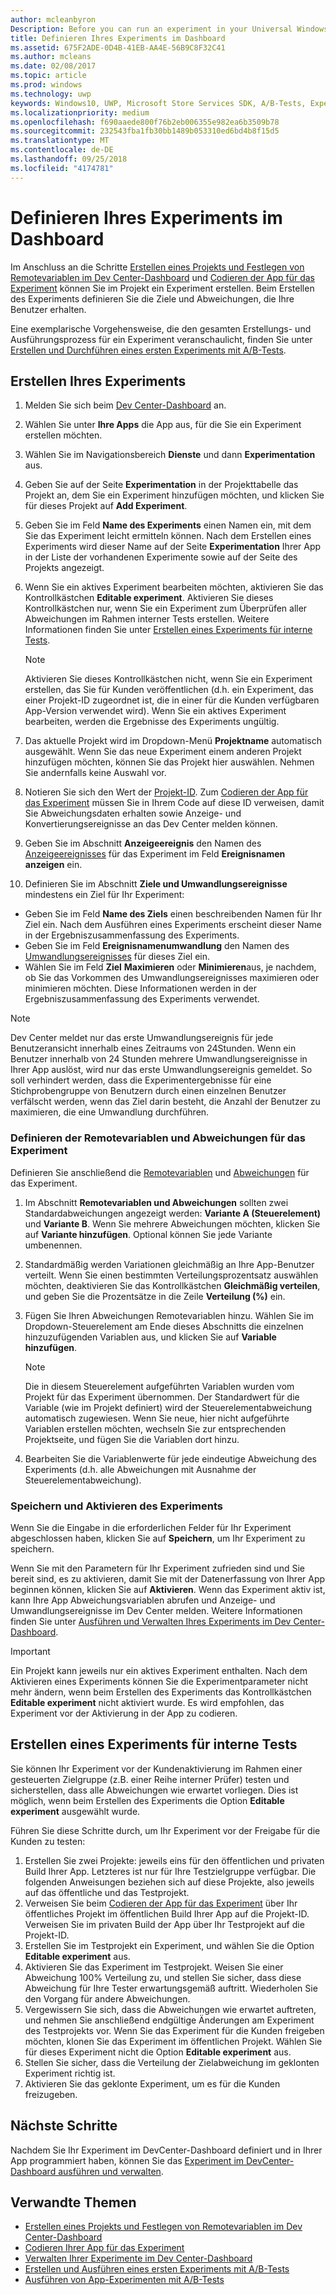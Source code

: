 ```yaml
---
author: mcleanbyron
Description: Before you can run an experiment in your Universal Windows Platform (UWP) app with A/B testing, you must define your experiment in the Dev Center dashboard.
title: Definieren Ihres Experiments im Dashboard
ms.assetid: 675F2ADE-0D4B-41EB-AA4E-56B9C8F32C41
ms.author: mcleans
ms.date: 02/08/2017
ms.topic: article
ms.prod: windows
ms.technology: uwp
keywords: Windows10, UWP, Microsoft Store Services SDK, A/B-Tests, Experimente
ms.localizationpriority: medium
ms.openlocfilehash: f690aaede800f76b2eb006355e982ea6b3509b78
ms.sourcegitcommit: 232543fba1fb30bb1489b053310ed6bd4b8f15d5
ms.translationtype: MT
ms.contentlocale: de-DE
ms.lasthandoff: 09/25/2018
ms.locfileid: "4174781"
---
```

# <a name="define-your-experiment-in-the-dashboard"></a>Definieren Ihres Experiments im Dashboard

Im Anschluss an die Schritte [Erstellen eines Projekts und Festlegen von Remotevariablen im Dev Center-Dashboard](create-a-project-and-define-remote-variables-in-the-dev-center-dashboard.md) und [Codieren der App für das Experiment](code-your-experiment-in-your-app.md) können Sie im Projekt ein Experiment erstellen. Beim Erstellen des Experiments definieren Sie die Ziele und Abweichungen, die Ihre Benutzer erhalten.

Eine exemplarische Vorgehensweise, die den gesamten Erstellungs- und Ausführungsprozess für ein Experiment veranschaulicht, finden Sie unter [Erstellen und Durchführen eines ersten Experiments mit A/B-Tests](create-and-run-your-first-experiment-with-a-b-testing.md).

<span id="get-an-api-key" />
<span id="create-an-experiment" />

## <a name="create-your-experiment"></a>Erstellen Ihres Experiments

1. Melden Sie sich beim [Dev Center-Dashboard](https://dev.windows.com/overview) an.
2. Wählen Sie unter **Ihre Apps** die App aus, für die Sie ein Experiment erstellen möchten.
3. Wählen Sie im Navigationsbereich **Dienste** und dann **Experimentation** aus.
4. Geben Sie auf der Seite **Experimentation** in der Projekttabelle das Projekt an, dem Sie ein Experiment hinzufügen möchten, und klicken Sie für dieses Projekt auf **Add Experiment**.
5. Geben Sie im Feld **Name des Experiments** einen Namen ein, mit dem Sie das Experiment leicht ermitteln können. Nach dem Erstellen eines Experiments wird dieser Name auf der Seite **Experimentation** Ihrer App in der Liste der vorhandenen Experimente sowie auf der Seite des Projekts angezeigt.
6. Wenn Sie ein aktives Experiment bearbeiten möchten, aktivieren Sie das Kontrollkästchen **Editable experiment**. Aktivieren Sie dieses Kontrollkästchen nur, wenn Sie ein Experiment zum Überprüfen aller Abweichungen im Rahmen interner Tests erstellen. Weitere Informationen finden Sie unter [Erstellen eines Experiments für interne Tests](define-your-experiment-in-the-dev-center-dashboard.md#test_experiments).
    > [!NOTE]
    > Aktivieren Sie dieses Kontrollkästchen nicht, wenn Sie ein Experiment erstellen, das Sie für Kunden veröffentlichen (d.h. ein Experiment, das einer Projekt-ID zugeordnet ist, die in einer für die Kunden verfügbaren App-Version verwendet wird). Wenn Sie ein aktives Experiment bearbeiten, werden die Ergebnisse des Experiments ungültig.

7. Das aktuelle Projekt wird im Dropdown-Menü **Projektname** automatisch ausgewählt. Wenn Sie das neue Experiment einem anderen Projekt hinzufügen möchten, können Sie das Projekt hier auswählen. Nehmen Sie andernfalls keine Auswahl vor.
8.   Notieren Sie sich den Wert der [Projekt-ID](run-app-experiments-with-a-b-testing.md#terms). Zum [Codieren der App für das Experiment](code-your-experiment-in-your-app.md) müssen Sie in Ihrem Code auf diese ID verweisen, damit Sie Abweichungsdaten erhalten sowie Anzeige- und Konvertierungsereignisse an das Dev Center melden können.
9. Geben Sie im Abschnitt **Anzeigeereignis** den Namen des [Anzeigeereignisses](run-app-experiments-with-a-b-testing.md#terms) für das Experiment im Feld **Ereignisnamen anzeigen** ein.
10. Definieren Sie im Abschnitt **Ziele und Umwandlungsereignisse** mindestens ein Ziel für Ihr Experiment:
  * Geben Sie im Feld **Name des Ziels** einen beschreibenden Namen für Ihr Ziel ein. Nach dem Ausführen eines Experiments erscheint dieser Name in der Ergebniszusammenfassung des Experiments.
  * Geben Sie im Feld **Ereignisnamenumwandlung** den Namen des [Umwandlungsereignisses](run-app-experiments-with-a-b-testing.md#terms) für dieses Ziel ein.
  * Wählen Sie im Feld **Ziel** **Maximieren** oder **Minimieren**aus, je nachdem, ob Sie das Vorkommen des Umwandlungsereignisses maximieren oder minimieren möchten. Diese Informationen werden in der Ergebniszusammenfassung des Experiments verwendet.

> [!NOTE]
> Dev Center meldet nur das erste Umwandlungsereignis für jede Benutzeransicht innerhalb eines Zeitraums von 24Stunden. Wenn ein Benutzer innerhalb von 24 Stunden mehrere Umwandlungsereignisse in Ihrer App auslöst, wird nur das erste Umwandlungsereignis gemeldet. So soll verhindert werden, dass die Experimentergebnisse für eine Stichprobengruppe von Benutzern durch einen einzelnen Benutzer verfälscht werden, wenn das Ziel darin besteht, die Anzahl der Benutzer zu maximieren, die eine Umwandlung durchführen.

<span id="define-the-variations-and-settings-for-the-experiment" />

### <a name="define-the-remote-variables-and-variations-for-your-experiment"></a>Definieren der Remotevariablen und Abweichungen für das Experiment

Definieren Sie anschließend die [Remotevariablen](run-app-experiments-with-a-b-testing.md#terms) und [Abweichungen](run-app-experiments-with-a-b-testing.md#terms) für das Experiment.

1. Im Abschnitt **Remotevariablen und Abweichungen** sollten zwei Standardabweichungen angezeigt werden: **Variante A (Steuerelement)** und **Variante B**. Wenn Sie mehrere Abweichungen möchten, klicken Sie auf **Variante hinzufügen**. Optional können Sie jede Variante umbenennen.
2. Standardmäßig werden Variationen gleichmäßig an Ihre App-Benutzer verteilt. Wenn Sie einen bestimmten Verteilungsprozentsatz auswählen möchten, deaktivieren Sie das Kontrollkästchen **Gleichmäßig verteilen**, und geben Sie die Prozentsätze in die Zeile **Verteilung (%)** ein.
3. Fügen Sie Ihren Abweichungen Remotevariablen hinzu. Wählen Sie im Dropdown-Steuerelement am Ende dieses Abschnitts die einzelnen hinzuzufügenden Variablen aus, und klicken Sie auf **Variable hinzufügen**.
    > [!NOTE]
    > Die in diesem Steuerelement aufgeführten Variablen wurden vom Projekt für das Experiment übernommen. Der Standardwert für die Variable (wie im Projekt definiert) wird der Steuerelementabweichung automatisch zugewiesen. Wenn Sie neue, hier nicht aufgeführte Variablen erstellen möchten, wechseln Sie zur entsprechenden Projektseite, und fügen Sie die Variablen dort hinzu.

4. Bearbeiten Sie die Variablenwerte für jede eindeutige Abweichung des Experiments (d.h. alle Abweichungen mit Ausnahme der Steuerelementabweichung).

<span id="save-and-activate-your-experiment" />

### <a name="save-and-activate-your-experiment"></a>Speichern und Aktivieren des Experiments

Wenn Sie die Eingabe in die erforderlichen Felder für Ihr Experiment abgeschlossen haben, klicken Sie auf **Speichern**, um Ihr Experiment zu speichern.

Wenn Sie mit den Parametern für Ihr Experiment zufrieden sind und Sie bereit sind, es zu aktivieren, damit Sie mit der Datenerfassung von Ihrer App beginnen können, klicken Sie auf **Aktivieren**. Wenn das Experiment aktiv ist, kann Ihre App Abweichungsvariablen abrufen und Anzeige- und Umwandlungsereignisse im Dev Center melden. Weitere Informationen finden Sie unter [Ausführen und Verwalten Ihres Experiments im Dev Center-Dashboard](manage-your-experiment.md).

> [!IMPORTANT]
> Ein Projekt kann jeweils nur ein aktives Experiment enthalten. Nach dem Aktivieren eines Experiments können Sie die Experimentparameter nicht mehr ändern, wenn beim Erstellen des Experiments das Kontrollkästchen **Editable experiment** nicht aktiviert wurde. Es wird empfohlen, das Experiment vor der Aktivierung in der App zu codieren.

<span id="test_experiments"/>

## <a name="create-an-experiment-for-internal-testing"></a>Erstellen eines Experiments für interne Tests

Sie können Ihr Experiment vor der Kundenaktivierung im Rahmen einer gesteuerten Zielgruppe (z.B. einer Reihe interner Prüfer) testen und sicherstellen, dass alle Abweichungen wie erwartet vorliegen. Dies ist möglich, wenn beim Erstellen des Experiments die Option **Editable experiment** ausgewählt wurde.

Führen Sie diese Schritte durch, um Ihr Experiment vor der Freigabe für die Kunden zu testen:

1. Erstellen Sie zwei Projekte: jeweils eins für den öffentlichen und privaten Build Ihrer App. Letzteres ist nur für Ihre Testzielgruppe verfügbar. Die folgenden Anweisungen beziehen sich auf diese Projekte, also jeweils auf das öffentliche und das Testprojekt.
2. Verweisen Sie beim [Codieren der App für das Experiment](code-your-experiment-in-your-app.md) über Ihr öffentliches Projekt im öffentlichen Build Ihrer App auf die Projekt-ID. Verweisen Sie im privaten Build der App über Ihr Testprojekt auf die Projekt-ID.
3. Erstellen Sie im Testprojekt ein Experiment, und wählen Sie die Option **Editable experiment** aus.
4. Aktivieren Sie das Experiment im Testprojekt. Weisen Sie einer Abweichung 100% Verteilung zu, und stellen Sie sicher, dass diese Abweichung für Ihre Tester erwartungsgemäß auftritt. Wiederholen Sie den Vorgang für andere Abweichungen.
5. Vergewissern Sie sich, dass die Abweichungen wie erwartet auftreten, und nehmen Sie anschließend endgültige Änderungen am Experiment des Testprojekts vor. Wenn Sie das Experiment für die Kunden freigeben möchten, klonen Sie das Experiment im öffentlichen Projekt. Wählen Sie für dieses Experiment nicht die Option **Editable experiment** aus.
4. Stellen Sie sicher, dass die Verteilung der Zielabweichung im geklonten Experiment richtig ist.
5. Aktivieren Sie das geklonte Experiment, um es für die Kunden freizugeben.

## <a name="next-steps"></a>Nächste Schritte

Nachdem Sie Ihr Experiment im DevCenter-Dashboard definiert und in Ihrer App programmiert haben, können Sie das [Experiment im DevCenter-Dashboard ausführen und verwalten](manage-your-experiment.md).

## <a name="related-topics"></a>Verwandte Themen

* [Erstellen eines Projekts und Festlegen von Remotevariablen im Dev Center-Dashboard](create-a-project-and-define-remote-variables-in-the-dev-center-dashboard.md)
* [Codieren Ihrer App für das Experiment](code-your-experiment-in-your-app.md)
* [Verwalten Ihrer Experimente im Dev Center-Dashboard](manage-your-experiment.md)
* [Erstellen und Ausführen eines ersten Experiments mit A/B-Tests](create-and-run-your-first-experiment-with-a-b-testing.md)
* [Ausführen von App-Experimenten mit A/B-Tests](run-app-experiments-with-a-b-testing.md)
